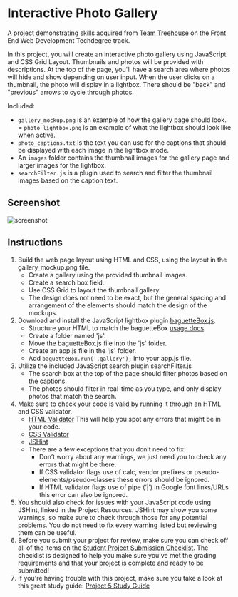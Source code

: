 # Interactive Photo Gallery

A project demonstrating skills acquired from [Team
Treehouse](http://referrals.trhou.se/lindseykdeveloper) on the Front End Web
Development Techdegree track.

In this project, you will create an interactive photo gallery using JavaScript and CSS Grid Layout. Thumbnails and photos will be provided with descriptions. At the top of the page, you'll have a search area where photos will hide and show depending on user input. When the user clicks on a thumbnail, the photo will display in a lightbox. There should be "back" and "previous" arrows to cycle through photos.

Included:
- ```gallery_mockup.png``` is an example of how the gallery page should look.
= ```photo_lightbox.png``` is an example of what the lightbox should look like when active.
- ```photo_captions.txt``` is the text you can use for the captions that should be displayed with each image in the lightbox mode.
- An ```images``` folder contains the thumbnail images for the gallery page and larger images for the lightbox.
- ```searchFilter.js``` is a plugin used to search and filter the thumbnail
  images based on the caption text.

## Screenshot
![screenshot](https://res.cloudinary.com/codelikeagirl29/image/upload/v1681764327/projects/127-0-0-1-63098-index-html_f7xjvp.png)

## Instructions
1. Build the web page layout using HTML and CSS, using the layout in the gallery_mockup.png file.
   - Create a gallery using the provided thumbnail images.
   - Create a search box field.
   - Use CSS Grid to layout the thumbnail gallery.
   - The design does not need to be exact, but the general spacing and arrangement of the elements should match the design of the mockups.
2. Download and install the JavaScript lightbox plugin [baguetteBox.js](https://github.com/feimosi/baguetteBox.js/).
   - Structure your HTML to match the baguetteBox [usage docs](https://github.com/feimosi/baguetteBox.js/#usage).
   - Create a folder named 'js'.
   - Move the baguetteBox.js file into the 'js' folder.
   - Create an app.js file in the 'js' folder.
   - Add ```baguetteBox.run('.gallery');``` into your app.js file.
3. Utilize the included JavaScript search plugin searchFilter.js
   - The search box at the top of the page should filter photos based on the captions.
   - The photos should filter in real-time as you type, and only display photos that match the search.
4. Make sure to check your code is valid by running it through an HTML and CSS validator.
   - [HTML Validator](https://validator.w3.org/#validate_by_input) This will
     help you spot any errors that might be in your code.
   - [CSS Validator](https://jigsaw.w3.org/css-validator/#validate_by_input)
   - [JSHint](https://jshint.com/)
   - There are a few exceptions that you don’t need to fix:
     - Don’t worry about any warnings, we just need you to check any errors that might be there.
     - If CSS validator flags use of calc, vendor prefixes or pseudo-elements/pseudo-classes these errors should be ignored.
     - If HTML validator flags use of pipe (‘|’) in Google font links/URLs this error can also be ignored.
5. You should also check for issues with your JavaScript code using JSHint, linked in the Project Resources.
JSHint may show you some warnings, so make sure to check through those for any potential problems. You do not need to fix every warning listed but reviewing them can be useful.
6. Before you submit your project for review, make sure you can check off all of the items on the [Student Project Submission Checklist](http://treehouse-techdegree.s3.amazonaws.com/Student-Project-Submission-Checklist.pdf). The checklist is designed to help you make sure you’ve met the grading requirements and that your project is complete and ready to be submitted!
7. If you're having trouble with this project, make sure you take a look at this great study guide:
[Project 5 Study Guide](https://drive.google.com/file/d/1KCrJLiPfJh-gy54K2yKi-taLuql7UvUL/view?usp=sharing)
